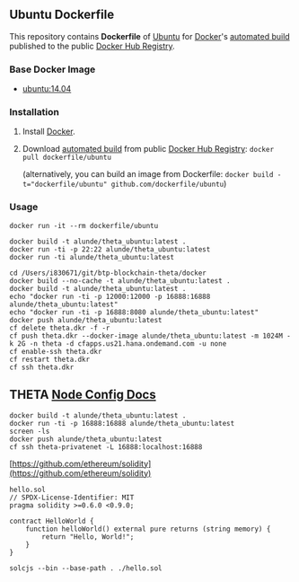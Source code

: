 ## Ubuntu Dockerfile


This repository contains **Dockerfile** of [Ubuntu](http://www.ubuntu.com/) for [Docker](https://www.docker.com/)'s [automated build](https://registry.hub.docker.com/u/dockerfile/ubuntu/) published to the public [Docker Hub Registry](https://registry.hub.docker.com/).


### Base Docker Image

* [ubuntu:14.04](https://registry.hub.docker.com/u/library/ubuntu/)


### Installation

1. Install [Docker](https://www.docker.com/).

2. Download [automated build](https://registry.hub.docker.com/u/dockerfile/ubuntu/) from public [Docker Hub Registry](https://registry.hub.docker.com/): `docker pull dockerfile/ubuntu`

   (alternatively, you can build an image from Dockerfile: `docker build -t="dockerfile/ubuntu" github.com/dockerfile/ubuntu`)


### Usage

    docker run -it --rm dockerfile/ubuntu

```
docker build -t alunde/theta_ubuntu:latest .
docker run -ti -p 22:22 alunde/theta_ubuntu:latest
docker run -ti alunde/theta_ubuntu:latest

cd /Users/i830671/git/btp-blockchain-theta/docker
docker build --no-cache -t alunde/theta_ubuntu:latest .
docker build -t alunde/theta_ubuntu:latest .
echo "docker run -ti -p 12000:12000 -p 16888:16888 alunde/theta_ubuntu:latest"
echo "docker run -ti -p 16888:8080 alunde/theta_ubuntu:latest"
docker push alunde/theta_ubuntu:latest
cf delete theta.dkr -f -r
cf push theta.dkr --docker-image alunde/theta_ubuntu:latest -m 1024M -k 2G -n theta -d cfapps.us21.hana.ondemand.com -u none
cf enable-ssh theta.dkr
cf restart theta.dkr
cf ssh theta.dkr
```

## THETA [Node Config Docs](https://github.com/thetatoken/theta-mainnet-integration-guide/blob/master/docs/config.md)
```
docker build -t alunde/theta_ubuntu:latest .
docker run -ti -p 16888:16888 alunde/theta_ubuntu:latest
screen -ls
docker push alunde/theta_ubuntu:latest
cf ssh theta-privatenet -L 16888:localhost:16888
```

[https://github.com/ethereum/solidity](https://github.com/ethereum/solidity)
```
hello.sol
// SPDX-License-Identifier: MIT
pragma solidity >=0.6.0 <0.9.0;

contract HelloWorld {
    function helloWorld() external pure returns (string memory) {
        return "Hello, World!";
    }
}

solcjs --bin --base-path . ./hello.sol
```
